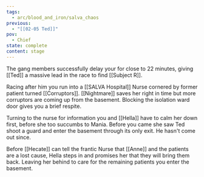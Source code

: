 ```yaml
---
tags:
  - arc/blood_and_iron/salva_chaos
previous:
  - "[[02-05 Ted]]"
pov:
  - Chief
state: complete
content: stage
---
```

The gang members successfully delay your for close to 22 minutes, giving [[Ted]] a massive lead in the race to find [[Subject R]].

Racing after him you run into a [[SALVA Hospital]] Nurse cornered by former patient turned [[Corruptors]]. [[Nightmare]] saves her right in time but more corruptors are coming up from the basement. Blocking the isolation ward door gives you a brief respite.

Turning to the nurse for information you and [[Hella]] have to calm her down first, before she too succumbs to Mania. Before you came she saw Ted shoot a guard and enter the basement through its only exit. He hasn't come out since.

Before [[Hecate]] can tell the frantic Nurse that [[Anne]] and the patients are a lost cause, Hella steps in and promises her that they will bring them back. Leaving her behind to care for the remaining patients you enter the basement. 

